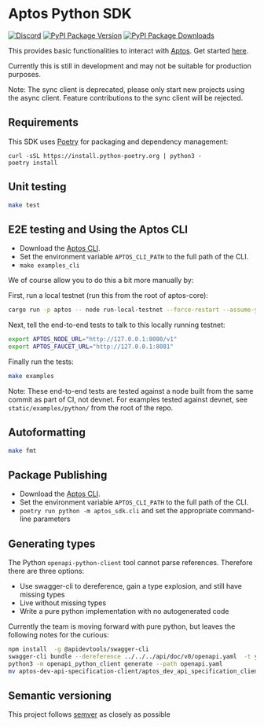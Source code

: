 # Aptos Python SDK
[![Discord][discord-image]][discord-url]
[![PyPI Package Version][pypi-image-version]][pypi-url]
[![PyPI Package Downloads][pypi-image-downloads]][pypi-url]

This provides basic functionalities to interact with [Aptos](https:/github.com/aptos-labs/aptos-core/). Get started [here](https://aptos.dev/guides/system-integrators-guide/#getting-started).

Currently this is still in development and may not be suitable for production purposes.

Note: The sync client is deprecated, please only start new projects using the async client. Feature contributions to the sync client will be rejected.

## Requirements
This SDK uses [Poetry](https://python-poetry.org/docs/#installation) for packaging and dependency management:

```
curl -sSL https://install.python-poetry.org | python3 -
poetry install
```

## Unit testing
```bash
make test
```

## E2E testing and Using the Aptos CLI

* Download the [Aptos CLI](https://aptos.dev/tools/aptos-cli/install-cli/).
* Set the environment variable `APTOS_CLI_PATH` to the full path of the CLI.
* `make examples_cli`

We of course allow you to do this a bit more manually by:

First, run a local testnet (run this from the root of aptos-core):

```bash
cargo run -p aptos -- node run-local-testnet --force-restart --assume-yes
```

Next, tell the end-to-end tests to talk to this locally running testnet:

```bash
export APTOS_NODE_URL="http://127.0.0.1:8080/v1"
export APTOS_FAUCET_URL="http://127.0.0.1:8081"
```

Finally run the tests:

```bash
make examples
```

Note: These end-to-end tests are tested against a node built from the same commit as part of CI, not devnet. For examples tested against devnet, see `static/examples/python/` from the root of the repo.

## Autoformatting
```bash
make fmt
```

## Package Publishing

* Download the [Aptos CLI](https://aptos.dev/tools/aptos-cli/install-cli/).
* Set the environment variable `APTOS_CLI_PATH` to the full path of the CLI.
* `poetry run python -m aptos_sdk.cli` and set the appropriate command-line parameters

## Generating types
The Python `openapi-python-client` tool cannot parse references. Therefore there are three options:

- Use swagger-cli to dereference, gain a type explosion, and still have missing types
- Live without missing types
- Write a pure python implementation with no autogenerated code

Currently the team is moving forward with pure python, but leaves the following notes for the curious:

```bash
npm install  -g @apidevtools/swagger-cli
swagger-cli bundle --dereference ../../../api/doc/v0/openapi.yaml  -t yaml > openapi.yaml
python3 -m openapi_python_client generate --path openapi.yaml
mv aptos-dev-api-specification-client/aptos_dev_api_specification_client/ aptos_sdk/openapi
```

## Semantic versioning
This project follows [semver](https://semver.org/) as closely as possible

[repo]: https://github.com/aptos-labs/aptos-core
[pypi-image-version]: https://img.shields.io/pypi/v/aptos-sdk.svg
[pypi-image-downloads]: https://img.shields.io/pypi/dm/aptos-sdk.svg
[pypi-url]: https://pypi.org/project/aptos-sdk
[discord-image]: https://img.shields.io/discord/945856774056083548?label=Discord&logo=discord&style=flat~~~~
[discord-url]: https://discord.gg/aptosnetwork

